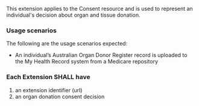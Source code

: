 This extension applies to the Consent resource and is used to represent an individual's decision about organ and tissue donation.


###  **Usage scenarios**
The following are the usage scenarios expected:
* An individual’s Australian Organ Donor Register record is uploaded to the My Health Record system from a Medicare repository


### **Each Extension SHALL have**
1. an extension identifier (url)
1. an organ donation consent decision 	


